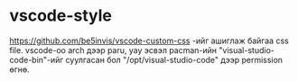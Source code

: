 # vscode-style
https://github.com/be5invis/vscode-custom-css -ийг ашиглаж байгаа css file.
vscode-оо arch дээр paru, yay эсвэл pacman-ийн "visual-studio-code-bin"-ийг суулгасан бол "/opt/visual-studio-code" дээр permission өгнө.
